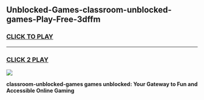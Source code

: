 
## Unblocked-Games-classroom-unblocked-games-Play-Free-3dffm
<h3>
<a href="https://premium76.site?title=classroom-unblocked-games&ref=18A1">CLICK TO PLAY</a></h3>
<hr>

<h3>
<a href="https://premium76.site?title=classroom-unblocked-games&ref=18A1">CLICK 2 PLAY</a>
  
</h3>

<a href="https://premium76.site?title=classroom-unblocked-games&ref=18A1"><img src="https://clearcache.store/games.png"></a>


**classroom-unblocked-games games unblocked: Your Gateway to Fun and Accessible Online Gaming**

